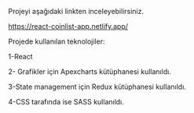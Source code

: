 Projeyi aşağıdaki linkten inceleyebilirsiniz.

https://react-coinlist-app.netlify.app/

Projede kullanılan teknolojiler:

1-React

2- Grafikler için Apexcharts kütüphanesi kullanıldı.

3-State management için Redux kütüphanesi kullanıldı.

4-CSS tarafında ise SASS kullanıldı.

